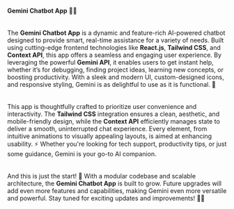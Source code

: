 **Gemini Chatbot App** 🤖✨  
<br>
<br>
The **Gemini Chatbot App** is a dynamic and feature-rich AI-powered chatbot designed to provide smart, real-time assistance for a variety of needs. Built using cutting-edge frontend technologies like **React.js**, **Tailwind CSS**, and **Context API**, this app offers a seamless and engaging user experience. By leveraging the powerful **Gemini API**, it enables users to get instant help, whether it’s for debugging, finding project ideas, learning new concepts, or boosting productivity. With a sleek and modern UI, custom-designed icons, and responsive styling, Gemini is as delightful to use as it is functional. 🌟  
<br>
<br>
This app is thoughtfully crafted to prioritize user convenience and interactivity. The **Tailwind CSS** integration ensures a clean, aesthetic, and mobile-friendly design, while the **Context API** efficiently manages state to deliver a smooth, uninterrupted chat experience. Every element, from intuitive animations to visually appealing layouts, is aimed at enhancing usability. ⚡ Whether you're looking for tech support, productivity tips, or just some guidance, Gemini is your go-to AI companion.  
<br>
<br>
And this is just the start! 🚀 With a modular codebase and scalable architecture, the **Gemini Chatbot App** is built to grow. Future upgrades will add even more features and capabilities, making Gemini even more versatile and powerful. Stay tuned for exciting updates and improvements! 💬✨
